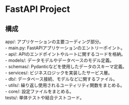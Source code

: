 # FastAPI Project
## 構成
app/: アプリケーションの主要コーディング部分。  
    - main.py: FastAPIアプリケーションのエントリーポイント。  
    - api/: APIのエンドポイントやルートに関するコードを格納。  
    - models/: データモデルやデータベースのモデル定義。  
    - schemas/: Pydanticなどを使用したデータのスキーマ定義。  
    - services/: ビジネスロジックを実装したサービス層。  
    - db/: データベース接続、モデルなどに関するファイル。  
    - utils/: 繰り返し使用されるユーティリティ関数をまとめる。  
    - core/: 設定ファイルをまとめる。  
tests/: 単体テストや結合テストコード。  


